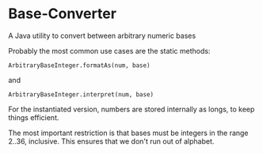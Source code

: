 Base-Converter
==============

A Java utility to convert between arbitrary numeric bases

Probably the most common use cases are the static methods:

    ArbitraryBaseInteger.formatAs(num, base)
    
and

    ArbitraryBaseInteger.interpret(num, base)
    
For the instantiated version, numbers are stored internally as longs, to keep things efficient.

The most important restriction is that bases must be integers in the range 2..36, inclusive. This ensures that we don't run out of alphabet.
